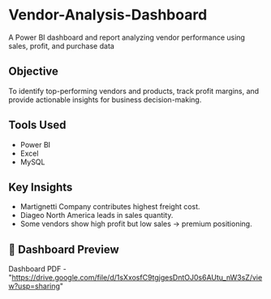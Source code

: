 # Vendor-Analysis-Dashboard
A Power BI dashboard and report analyzing vendor performance using sales, profit, and purchase data

##  Objective
To identify top-performing vendors and products, track profit margins, and provide actionable insights for business decision-making.

## Tools Used
- Power BI
- Excel
- MySQL

## Key Insights
- Martignetti Company contributes highest freight cost.
- Diageo North America leads in sales quantity.
- Some vendors show high profit but low sales → premium positioning.

## 🔹 Dashboard Preview
Dashboard PDF - "https://drive.google.com/file/d/1sXxosfC9tgjgesDntOJ0s6AUtu_nW3sZ/view?usp=sharing"
